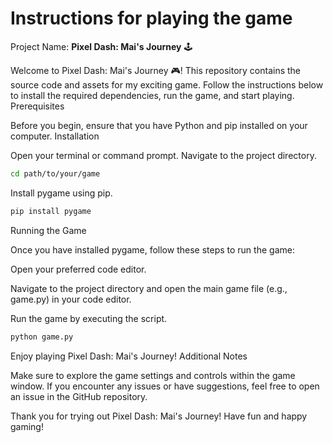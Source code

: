 # Instructions for playing the game
Project Name: **Pixel Dash:  Mai's Journey** 🕹️

Welcome to Pixel Dash:  Mai's Journey 🎮! This repository contains the source code and assets for my exciting game. Follow the instructions below to install the required dependencies, run the game, and start playing.
Prerequisites

Before you begin, ensure that you have Python and pip installed on your computer.
Installation

Open your terminal or command prompt.
Navigate to the project directory.
```bash
cd path/to/your/game
```

Install pygame using pip.
```bash
pip install pygame
```

Running the Game

Once you have installed pygame, follow these steps to run the game:

Open your preferred code editor.

Navigate to the project directory and open the main game file (e.g., game.py) in your code editor.

Run the game by executing the script.
```bash
python game.py
```

Enjoy playing Pixel Dash:  Mai's Journey!
Additional Notes

Make sure to explore the game settings and controls within the game window.
If you encounter any issues or have suggestions, feel free to open an issue in the GitHub repository.

Thank you for trying out Pixel Dash:  Mai's Journey! Have fun and happy gaming!
